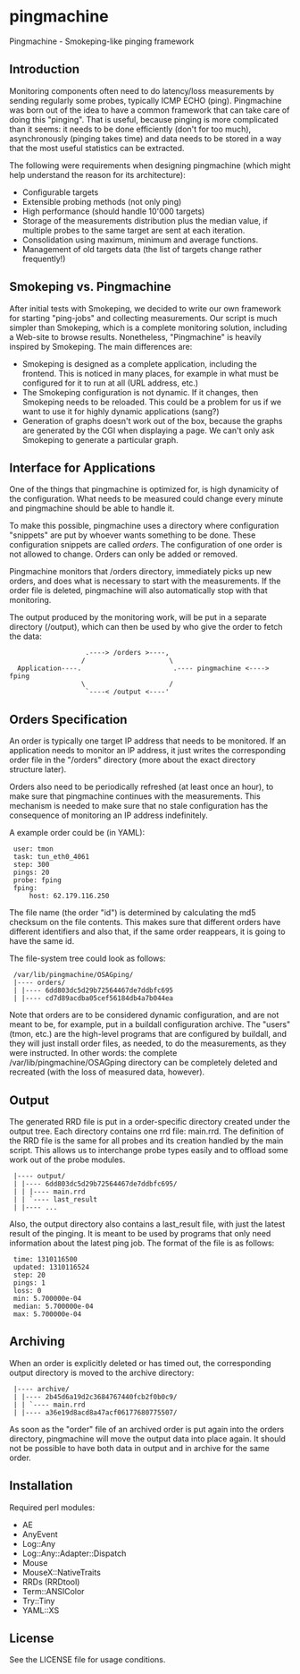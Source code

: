 pingmachine
===========

Pingmachine - Smokeping-like pinging framework

Introduction
------------
Monitoring components often need to do latency/loss measurements by sending
regularly some probes, typically ICMP ECHO (ping). Pingmachine was born out of
the idea to have a common framework that can take care of doing this "pinging".
That is useful, because pinging is more complicated than it seems: it needs to
be done efficiently (don't for too much), asynchronously (pinging takes time)
and data needs to be stored in a way that the most useful statistics can be
extracted.

The following were requirements when designing pingmachine (which might help
understand the reason for its architecture):

- Configurable targets
- Extensible probing methods (not only ping)
- High performance (should handle 10'000 targets)
- Storage of the measurements distribution plus the median value, if multiple
  probes to the same target are sent at each iteration.
- Consolidation using maximum, minimum and average functions.
- Management of old targets data (the list of targets change rather frequently!)

Smokeping vs. Pingmachine
-------------------------
After initial tests with Smokeping, we decided to write our own framework for
starting "ping-jobs" and collecting measurements. Our script is much simpler
than Smokeping, which is a complete monitoring solution, including a Web-site
to browse results. Nonetheless, "Pingmachine" is heavily inspired by Smokeping.
The main differences are:

- Smokeping is designed as a complete application, including the frontend. This
  is noticed in many places, for example in what must be configured for it to
  run at all (URL address, etc.)
- The Smokeping configuration is not dynamic. If it changes, then Smokeping
  needs to be reloaded. This could be a problem for us if we want to use it for
  highly dynamic applications (sang?)
- Generation of graphs doesn't work out of the box, because the graphs are
  generated by the CGI when displaying a page. We can't only ask Smokeping to
  generate a particular graph.

Interface for Applications
--------------------------
One of the things that pingmachine is optimized for, is high dynamicity of the
configuration. What needs to be measured could change every minute and
pingmachine should be able to handle it.

To make this possible, pingmachine uses a directory where configuration
"snippets" are put by whoever wants something to be done. These configuration
snippets are called *orders*. The configuration of one order is not allowed to
change. Orders can only be added or removed.

Pingmachine monitors that /orders directory, immediately picks up new orders,
and does what is necessary to start with the measurements. If the order file is
deleted, pingmachine will also automatically stop with that monitoring.

The output produced by the monitoring work, will be put in a separate directory
(/output), which can then be used by who give the order to fetch the data:

                       .----> /orders >----,
                      /                     \
      Application----.                       .---- pingmachine <----> fping
                      \                     /
                       `----< /output <----'


Orders Specification
--------------------
An order is typically one target IP address that needs to be monitored. If an
application needs to monitor an IP address, it just writes the corresponding
order file in the "/orders" directory (more about the exact directory structure
later).

Orders also need to be periodically refreshed (at least once an hour), to make
sure that pingmachine continues with the measurements. This mechanism is needed
to make sure that no stale configuration has the consequence of monitoring an
IP address indefinitely.

A example order could be (in YAML):

     user: tmon
     task: tun_eth0_4061
     step: 300
     pings: 20
     probe: fping
     fping:
         host: 62.179.116.250

The file name (the order "id") is determined by calculating the md5 checksum on
the file contents. This makes sure that different orders have different
identifiers and also that, if the same order reappears, it is going to have the
same id.

The file-system tree could look as follows:

     /var/lib/pingmachine/OSAGping/
     |---- orders/
     | |---- 6dd803dc5d29b72564467de7ddbfc695
     | |---- cd7d89acdba05cef56184db4a7b044ea

Note that orders are to be considered dynamic configuration, and are not meant
to be, for example, put in a buildall configuration archive. The "users" (tmon,
etc.) are the high-level programs that are configured by buildall, and they
will just install order files, as needed, to do the measurements, as they were
instructed. In other words: the complete /var/lib/pingmachine/OSAGping
directory can be completely deleted and recreated (with the loss of measured
data, however).

Output
------
The generated RRD file is put in a order-specific directory created under the
output tree. Each directory contains one rrd file: main.rrd. The definition of
the RRD file is the same for all probes and its creation handled by the main
script. This allows us to interchange probe types easily and to offload some
work out of the probe modules.

     |---- output/
     | |---- 6dd803dc5d29b72564467de7ddbfc695/
     | | |---- main.rrd
     | | `---- last_result
     | |---- ...

Also, the output directory also contains a last_result file, with just the
latest result of the pinging. It is meant to be used by programs that only need
information about the latest ping job. The format of the file is as follows:

     time: 1310116500
     updated: 1310116524
     step: 20
     pings: 1
     loss: 0
     min: 5.700000e-04
     median: 5.700000e-04
     max: 5.700000e-04

Archiving
---------
When an order is explicitly deleted or has timed out, the corresponding output
directory is moved to the archive directory:

     |---- archive/
     | |---- 2b45d6a19d2c3684767440fcb2f0b0c9/
     | | `---- main.rrd
     | |---- a36e19d8acd8a47acf06177680775507/

As soon as the "order" file of an archived order is put again into the orders
directory, pingmachine will move the output data into place again. It should
not be possible to have both data in output and in archive for the same order.

Installation
------------
Required perl modules:
- AE
- AnyEvent
- Log::Any
- Log::Any::Adapter::Dispatch
- Mouse
- MouseX::NativeTraits
- RRDs (RRDtool)
- Term::ANSIColor
- Try::Tiny
- YAML::XS

License
-------
See the LICENSE file for usage conditions.
